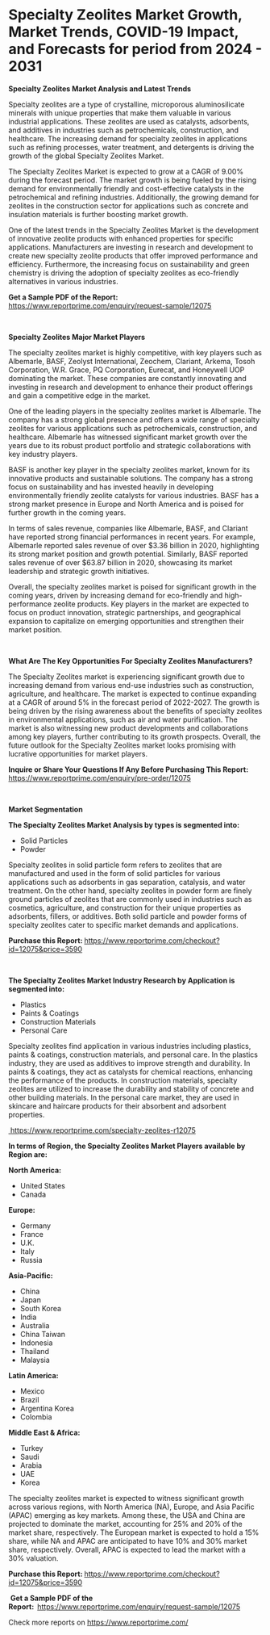 <p><h1>Specialty Zeolites Market Growth, Market Trends, COVID-19 Impact, and Forecasts for period from 2024 - 2031</h1></p><p><strong>Specialty Zeolites Market Analysis and Latest Trends</strong></p>
<p><p>Specialty zeolites are a type of crystalline, microporous aluminosilicate minerals with unique properties that make them valuable in various industrial applications. These zeolites are used as catalysts, adsorbents, and additives in industries such as petrochemicals, construction, and healthcare. The increasing demand for specialty zeolites in applications such as refining processes, water treatment, and detergents is driving the growth of the global Specialty Zeolites Market.</p><p>The Specialty Zeolites Market is expected to grow at a CAGR of 9.00% during the forecast period. The market growth is being fueled by the rising demand for environmentally friendly and cost-effective catalysts in the petrochemical and refining industries. Additionally, the growing demand for zeolites in the construction sector for applications such as concrete and insulation materials is further boosting market growth.</p><p>One of the latest trends in the Specialty Zeolites Market is the development of innovative zeolite products with enhanced properties for specific applications. Manufacturers are investing in research and development to create new specialty zeolite products that offer improved performance and efficiency. Furthermore, the increasing focus on sustainability and green chemistry is driving the adoption of specialty zeolites as eco-friendly alternatives in various industries.</p></p>
<p><strong>Get a Sample PDF of the Report:&nbsp;</strong> <a href="https://www.reportprime.com/enquiry/request-sample/12075">https://www.reportprime.com/enquiry/request-sample/12075</a></p>
<p>&nbsp;</p>
<p><strong>Specialty Zeolites Major Market Players</strong></p>
<p><p>The specialty zeolites market is highly competitive, with key players such as Albemarle, BASF, Zeolyst International, Zeochem, Clariant, Arkema, Tosoh Corporation, W.R. Grace, PQ Corporation, Eurecat, and Honeywell UOP dominating the market. These companies are constantly innovating and investing in research and development to enhance their product offerings and gain a competitive edge in the market.</p><p>One of the leading players in the specialty zeolites market is Albemarle. The company has a strong global presence and offers a wide range of specialty zeolites for various applications such as petrochemicals, construction, and healthcare. Albemarle has witnessed significant market growth over the years due to its robust product portfolio and strategic collaborations with key industry players.</p><p>BASF is another key player in the specialty zeolites market, known for its innovative products and sustainable solutions. The company has a strong focus on sustainability and has invested heavily in developing environmentally friendly zeolite catalysts for various industries. BASF has a strong market presence in Europe and North America and is poised for further growth in the coming years.</p><p>In terms of sales revenue, companies like Albemarle, BASF, and Clariant have reported strong financial performances in recent years. For example, Albemarle reported sales revenue of over $3.36 billion in 2020, highlighting its strong market position and growth potential. Similarly, BASF reported sales revenue of over $63.87 billion in 2020, showcasing its market leadership and strategic growth initiatives.</p><p>Overall, the specialty zeolites market is poised for significant growth in the coming years, driven by increasing demand for eco-friendly and high-performance zeolite products. Key players in the market are expected to focus on product innovation, strategic partnerships, and geographical expansion to capitalize on emerging opportunities and strengthen their market position.</p></p>
<p>&nbsp;</p>
<p><strong>What Are The Key Opportunities For Specialty Zeolites Manufacturers?</strong></p>
<p><p>The Specialty Zeolites market is experiencing significant growth due to increasing demand from various end-use industries such as construction, agriculture, and healthcare. The market is expected to continue expanding at a CAGR of around 5% in the forecast period of 2022-2027. The growth is being driven by the rising awareness about the benefits of specialty zeolites in environmental applications, such as air and water purification. The market is also witnessing new product developments and collaborations among key players, further contributing to its growth prospects. Overall, the future outlook for the Specialty Zeolites market looks promising with lucrative opportunities for market players.</p></p>
<p><strong>Inquire or Share Your Questions If Any Before Purchasing This Report:</strong> <a href="https://www.reportprime.com/enquiry/pre-order/12075">https://www.reportprime.com/enquiry/pre-order/12075</a></p>
<p>&nbsp;</p>
<p><strong>Market Segmentation</strong></p>
<p><strong>The Specialty Zeolites Market Analysis by types is segmented into:</strong></p>
<p><ul><li>Solid Particles</li><li>Powder</li></ul></p>
<p><p>Specialty zeolites in solid particle form refers to zeolites that are manufactured and used in the form of solid particles for various applications such as adsorbents in gas separation, catalysis, and water treatment. On the other hand, specialty zeolites in powder form are finely ground particles of zeolites that are commonly used in industries such as cosmetics, agriculture, and construction for their unique properties as adsorbents, fillers, or additives. Both solid particle and powder forms of specialty zeolites cater to specific market demands and applications.</p></p>
<p><strong>Purchase this Report:&nbsp;</strong><a href="https://www.reportprime.com/checkout?id=12075&price=3590">https://www.reportprime.com/checkout?id=12075&price=3590</a></p>
<p>&nbsp;</p>
<p><strong>The Specialty Zeolites Market Industry Research by Application is segmented into:</strong></p>
<p><ul><li>Plastics</li><li>Paints & Coatings</li><li>Construction Materials</li><li>Personal Care</li></ul></p>
<p><p>Specialty zeolites find application in various industries including plastics, paints & coatings, construction materials, and personal care. In the plastics industry, they are used as additives to improve strength and durability. In paints & coatings, they act as catalysts for chemical reactions, enhancing the performance of the products. In construction materials, specialty zeolites are utilized to increase the durability and stability of concrete and other building materials. In the personal care market, they are used in skincare and haircare products for their absorbent and adsorbent properties.</p></p>
<p><a href="https://www.reportprime.com/specialty-zeolites-r12075">&nbsp;https://www.reportprime.com/specialty-zeolites-r12075</a></p>
<p><strong>In terms of Region, the Specialty Zeolites Market Players available by Region are:</strong></p>
<p>
    <p> <strong> North America: </strong>
        <ul>
            <li>United States</li>
            <li>Canada</li>
        </ul>
        </p> 
    <p> <strong> Europe: </strong>
        <ul>
            <li>Germany</li>
            <li>France</li>
            <li>U.K.</li>
            <li>Italy</li>
            <li>Russia</li>
        </ul>
        </p> 
    <p> <strong> Asia-Pacific: </strong>
        <ul>
            <li>China</li>
            <li>Japan</li>
            <li>South Korea</li>
            <li>India</li>
            <li>Australia</li>
            <li>China Taiwan</li>
            <li>Indonesia</li>
            <li>Thailand</li>
            <li>Malaysia</li>
        </ul>
        </p> 
    <p> <strong> Latin America: </strong>
        <ul>
            <li>Mexico</li>
            <li>Brazil</li>
            <li>Argentina Korea</li>
            <li>Colombia</li>
        </ul>
        </p> 
    <p> <strong> Middle East & Africa: </strong>
        <ul>
            <li>Turkey</li>
            <li>Saudi</li>
            <li>Arabia</li>
            <li>UAE</li>
            <li>Korea</li>
        </ul>
    </p>
    </p>
<p><p>The specialty zeolites market is expected to witness significant growth across various regions, with North America (NA), Europe, and Asia Pacific (APAC) emerging as key markets. Among these, the USA and China are projected to dominate the market, accounting for 25% and 20% of the market share, respectively. The European market is expected to hold a 15% share, while NA and APAC are anticipated to have 10% and 30% market share, respectively. Overall, APAC is expected to lead the market with a 30% valuation.</p></p>
<p><strong>Purchase this Report: </strong><a href="https://www.reportprime.com/checkout?id=12075&price=3590">https://www.reportprime.com/checkout?id=12075&price=3590</a></p>
<p>&nbsp;<strong>Get a Sample PDF of the Report:&nbsp;&nbsp;</strong><a href="https://www.reportprime.com/enquiry/request-sample/12075">https://www.reportprime.com/enquiry/request-sample/12075</a></p>
<p><strong></strong></p>
<p>Check more reports on <a href="https://www.reportprime.com/">https://www.reportprime.com/</a></p>